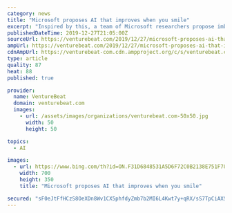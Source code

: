 ```yaml
---
category: news
title: "Microsoft proposes AI that improves when you smile"
excerpt: "Inspired by this, a team of Microsoft researchers propose imbuing reinforcement learning, an AI training technique that employs rewards to spur systems toward goals, with positive affect, which they assert might drive exploration useful in gathering experiences critical to learning. As the researchers explain, reinforcement learning is commonly ..."
publishedDateTime: 2019-12-27T21:05:00Z
sourceUrl: https://venturebeat.com/2019/12/27/microsoft-proposes-ai-that-improves-when-you-smile/
ampUrl: https://venturebeat.com/2019/12/27/microsoft-proposes-ai-that-improves-when-you-smile/amp/
cdnAmpUrl: https://venturebeat-com.cdn.ampproject.org/c/s/venturebeat.com/2019/12/27/microsoft-proposes-ai-that-improves-when-you-smile/amp/
type: article
quality: 87
heat: 88
published: true

provider:
  name: VentureBeat
  domain: venturebeat.com
  images:
    - url: /assets/images/organizations/venturebeat.com-50x50.jpg
      width: 50
      height: 50

topics:
  - AI

images:
  - url: https://www.bing.com/th?id=ON.F31D6848531A5D6F72C0B2138E751F78
    width: 700
    height: 350
    title: "Microsoft proposes AI that improves when you smile"

secured: "sF0eJtFfHCzS8OeXDn8Wv1CX5phfdyZmb7b2MI6L4Kwt7y+qRX/sS7TpCiAXSpOM5LTIGFJPdLG9BCzNI9ca+T/NrF3F/OedfuhEA7HQs+oQ/9qzxBnXJO9VG01fL6OoqvozFZGdZUWzfu52vfyGTILGbBiQv7dBxRE17tRPBVPN9mqsf0WG7lITvb/oSUtQa1jjBsUCyyj1GIaGpzxNC2iuWO5rHLce7oS/yB1+xt/XS/kZL/pM4rEeDPc7tl/3ROkDermUNElJmDazMQd6Mw==;7sHnph3sO+Yd8XaKKgsTxA=="
---
```


